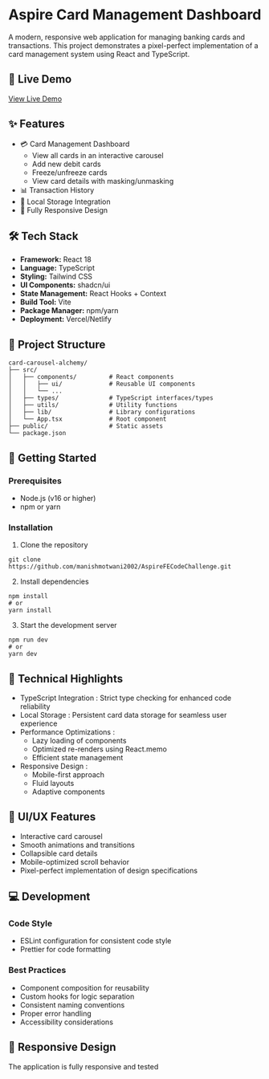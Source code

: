 # Aspire Card Management Dashboard

A modern, responsive web application for managing banking cards and transactions. This project demonstrates a pixel-perfect implementation of a card management system using React and TypeScript.

## 🚀 Live Demo

[View Live Demo](https://aspire-fe-code-challenge.vercel.app/)

## ✨ Features

- 💳 Card Management Dashboard
  - View all cards in an interactive carousel
  - Add new debit cards
  - Freeze/unfreeze cards
  - View card details with masking/unmasking
- 📊 Transaction History
- 💾 Local Storage Integration
- 📱 Fully Responsive Design

## 🛠 Tech Stack

- **Framework:** React 18
- **Language:** TypeScript
- **Styling:** Tailwind CSS
- **UI Components:** shadcn/ui
- **State Management:** React Hooks + Context
- **Build Tool:** Vite
- **Package Manager:** npm/yarn
- **Deployment:** Vercel/Netlify

## 📁 Project Structure

```
card-carousel-alchemy/
├── src/
│   ├── components/         # React components
│   │   ├── ui/             # Reusable UI components
│   │   └── ...
│   ├── types/              # TypeScript interfaces/types
│   ├── utils/              # Utility functions
│   ├── lib/                # Library configurations
│   └── App.tsx             # Root component
├── public/                 # Static assets
└── package.json
```


## 🚀 Getting Started

### Prerequisites

- Node.js (v16 or higher)
- npm or yarn

### Installation

1. Clone the repository

``` 
git clone https://github.com/manishmotwani2002/AspireFECodeChallenge.git
```

2. Install dependencies
```
npm install
# or
yarn install
```
3. Start the development server
```
npm run dev
# or
yarn dev
```


## 🎯 Technical Highlights
- TypeScript Integration : Strict type checking for enhanced code reliability
- Local Storage : Persistent card data storage for seamless user experience
- Performance Optimizations :
  - Lazy loading of components
  - Optimized re-renders using React.memo
  - Efficient state management
- Responsive Design :
  - Mobile-first approach
  - Fluid layouts
  - Adaptive components


## 🎨 UI/UX Features
- Interactive card carousel
- Smooth animations and transitions
- Collapsible card details
- Mobile-optimized scroll behavior
- Pixel-perfect implementation of design specifications


## 💻 Development
### Code Style
- ESLint configuration for consistent code style
- Prettier for code formatting


### Best Practices
- Component composition for reusability
- Custom hooks for logic separation
- Consistent naming conventions
- Proper error handling
- Accessibility considerations


## 📱 Responsive Design
The application is fully responsive and tested

